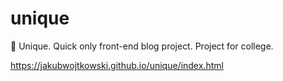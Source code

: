 # unique
📄 Unique. Quick only front-end blog project. Project for college.

https://jakubwojtkowski.github.io/unique/index.html
